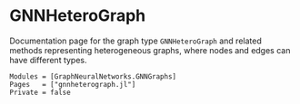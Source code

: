 # GNNHeteroGraph

Documentation page for the graph type `GNNHeteroGraph` and related methods representing heterogeneous graphs,
where  nodes and edges can have different types.


```@autodocs
Modules = [GraphNeuralNetworks.GNNGraphs]
Pages   = ["gnnheterograph.jl"]
Private = false
```
